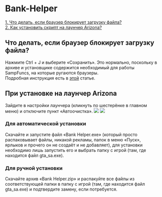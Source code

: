 # Bank-Helper

[1. Что делать, если браузер блокирует загрузку файла?](#что-делать-если-браузер-блокирует-загрузку-файла)
<br>
[2. Как установить скрипт на лаунчер Arizona?](#при-установке-на-лаунчер-arizona)

## Что делать, если браузер блокирует загрузку файла?
Нажмите Ctrl + J и выберите «Сохранить». Это нормально, поскольку в архиве и установщике содержится необходимый для работы SampFuncs, на которые ругаются браузеры.
<br>
Подробная инструкция есть в [этой](https://soft-setup.ru/razreshit-skachivanie-fajla-kotoryj-google-chrome-blokiruet/) статье.

## При установке на лаунчер Arizona
Зайдите в настройки лаунчера (кликнуть по шестерёнке в главном меню) и отключите пункт «Автоочистка».
![](https://i.imgur.com/HCC1eId.png)
![](https://i.imgur.com/V0mb2ez.png)

### Для автоматической установки
Скачайте и запустите файл «Bank Helper.exe» (который просто распаковывает файлы, никакой рекламы, папок в меню «Пуск», ярлыков и прочего он не создаёт и не добавляет), для установки необходимо лишь запустить его и выбрать папку с игрой (там, где находится файл gta_sa.exe).

### Для ручной установки
Скачайте архив «Bank Helper.zip» и распакуйте все файлы из соответствующей папки в папку с игрой (там, где находится файл gta_sa.exe) и подтвердите замену, если потребуется.
